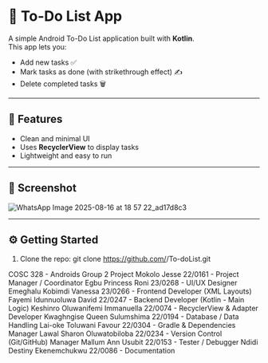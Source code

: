 # 📝 To-Do List App

A simple Android To-Do List application built with **Kotlin**.  
This app lets you:

- Add new tasks ✅
- Mark tasks as done (with strikethrough effect) ✍️
- Delete completed tasks 🗑️

---

## 🚀 Features
- Clean and minimal UI  
- Uses **RecyclerView** to display tasks  
- Lightweight and easy to run  

---

## 📸 Screenshot
![WhatsApp Image 2025-08-16 at 18 57 22_ad17d8c3](https://github.com/user-attachments/assets/8ee0973a-b1fb-43a1-afd4-2ce3f0dd23e1)


---

## ⚙️ Getting Started

1. Clone the repo:
   git clone https://github.com/<your-username>/To-doList.git

COSC 328 - Androids Group 2 Project
Mokolo Jesse 22/0161 - Project Manager / Coordinator
Egbu Princess Roni 23/0268 - UI/UX Designer
Emeghalu Kobimdi Vanessa  23/0266 - Frontend Developer (XML Layouts)
Fayemi Idunnuoluwa David 22/0247 - Backend Developer (Kotlin - Main Logic)
Keshinro Oluwanifemi Immanuella 22/0074 - RecyclerView & Adapter Developer
Kwaghngise Queen Sulumshima 22/0194 - Database / Data Handling
Lai-oke Toluwani Favour 22/0304 - Gradle & Dependencies Manager
Lawal Sharon Oluwatobiloba 22/0234 - Version Control (Git/GitHub) Manager
Mallum Ann Usubit 22/0153 - Tester / Debugger
Ndidi Destiny Ekenemchukwu 22/0086 - Documentation
